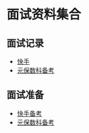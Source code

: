# 面试资料集合

## 面试记录

- [快手](./interviewRecord/kuaishou_interviewRecord.md)
- [元保数科备考](./interviewRecord/zijie_interviewRecord.md)

## 面试准备

- [快手备考](./preparation/kuaishou_preparation.md)
- [元保数科备考](./preparation/yuanbaoshuke_preparation.md)